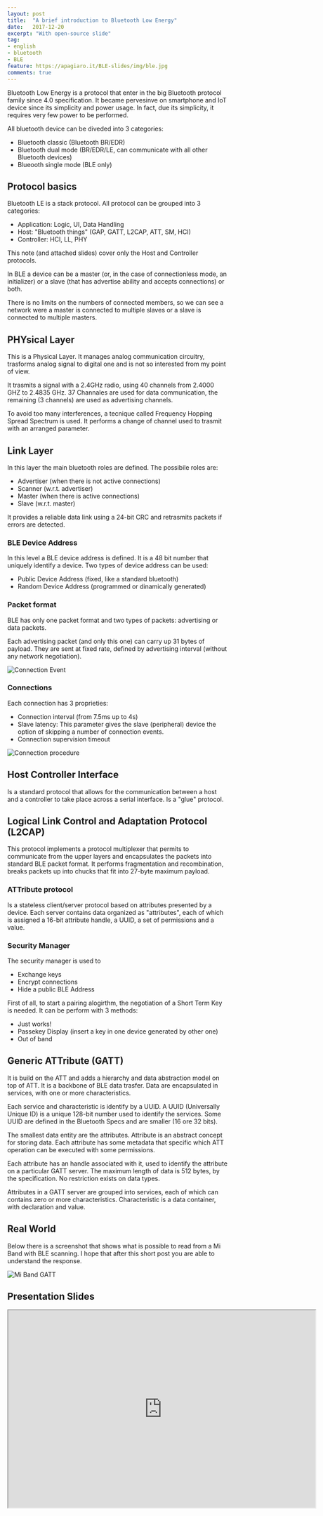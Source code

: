 ```yaml
---
layout: post
title:  "A brief introduction to Bluetooth Low Energy"
date:   2017-12-20
excerpt: "With open-source slide"
tag:
- english
- bluetooth
- BLE
feature: https://apagiaro.it/BLE-slides/img/ble.jpg
comments: true
---
```

Bluetooth Low Energy is a protocol that enter in the big Bluetooth protocol family since 4.0 specification. It became pervesinve on smartphone and IoT device since its simplicity and power usage. In fact, due its simplicity, it requires very few power to be performed. 

All bluetooth device can be diveded into 3 categories:
 - Bluetooth classic (Bluetooth BR/EDR)
 - Bluetooth dual mode (BR/EDR/LE, can communicate with all other Bluetooth devices)
 - Blueooth single mode (BLE only)

## Protocol basics
Bluetooth LE is a stack protocol. All protocol can be grouped into 3 categories:
 - Application: Logic, UI, Data Handling
 - Host: "Bluetooth things" (GAP, GATT, L2CAP, ATT, SM, HCI)
 - Controller: HCI, LL, PHY

This note (and attached slides) cover only the Host and Controller protocols.

In BLE a device can be a master (or, in the case of connectionless mode, an initializer) or a slave (that has advertise ability and accepts connections) or both.

There is no limits on the numbers of connected members, so we can see a network were a master is connected to multiple slaves or a slave is connected to multiple masters. 

## PHYsical Layer
This is a Physical Layer. It manages analog communication circuitry, trasforms analog signal to digital one and is not so interested from my point of view.

It trasmits a signal with a 2.4GHz radio, using 40 channels from 2.4000 GHZ to 2.4835 GHz. 37 Channales are used for data communication, the remaining (3 channels) are used as advertising channels.

To avoid too many interferences, a tecnique called Frequency Hopping Spread Spectrum is used. It performs a change of channel used to trasmit with an arranged parameter.

## Link Layer
In this layer the main bluetooth roles are defined. The possibile roles are:
- Advertiser (when there is not active connections)
- Scanner (w.r.t. advertiser)
- Master (when there is active connections)
- Slave (w.r.t. master)

It provides a reliable data link using a 24-bit CRC and retrasmits packets if errors are detected.

### BLE Device Address
In this level a BLE device address is defined. It is a 48 bit number that uniquely identify a device. Two types of device address can be used:
 - Public Device Address (fixed, like a standard bluetooth)
 - Random Device Address (programmed or dinamically generated)

### Packet format
BLE has only one packet format and two types of packets: advertising or data packets.

Each advertising packet (and only this one) can carry up 31 bytes of payload. They are sent at fixed rate, defined by advertising interval (without any network negotiation).

![Connection Event](http://apprize.info/hardware/bluetooth/bluetooth.files/image010.jpg)

### Connections
Each connection has 3 proprieties:
 - Connection interval (from 7.5ms up to 4s)
 - Slave latency: This parameter gives the slave (peripheral) device the option of skipping a number of connection events. 
 - Connection supervision timeout

 ![Connection procedure](https://image.slidesharecdn.com/introtoble-150407095132-conversion-gate01/95/introduction-to-bluetooth-low-energy-20-638.jpg?cb=1496588716)

## Host Controller Interface
Is a standard protocol that allows for the communication between a host and a controller to take place across a serial interface. Is a "glue" protocol.

## Logical Link Control and Adaptation Protocol (L2CAP)
This protocol implements a protocol multiplexer that permits to communicate from the upper layers and encapsulates the packets into standard BLE packet format. It performs fragmentation and recombination, breaks packets up into chucks that fit into 27-byte maximum payload. 

### ATTribute protocol
Is a stateless client/server protocol based on attributes presented by a device. Each server contains data organized as "attributes", each of which is assigned a 16-bit attribute handle, a UUID, a set of permissions and a value.

### Security Manager
The security manager is used to
 - Exchange keys
 - Encrypt connections
 - Hide a public BLE Address

First of all, to start a pairing alogirthm, the negotiation of a Short Term Key is needed. It can be perform with 3 methods:
 - Just works! 
 - Passekey Display (insert a key in one device generated by other one)
 - Out of band 

## Generic ATTribute (GATT)
It is build on the ATT and adds a hierarchy and data abstraction model on top of ATT. It is a backbone of BLE data trasfer. Data are encapsulated in services, with one or more characteristics.

Each service and characteristic is identify by a UUID. A UUID (Universally Unique ID) is a unique 128-bit number used to identify the services. Some UUID are defined in the Bluetooth Specs and are smaller (16 ore 32 bits).

The smallest data entity are the attributes. Attribute is an abstract concept for storing data. Each attribute has some metadata that specific which ATT operation can be executed with some permissions.

Each attribute has an handle associated with it, used to identify the attribute on a particular GATT server. The maximum length of data is 512 bytes, by the specification. No restriction exists on data types.

Attributes in a GATT server are grouped into services, each of which can contains zero or more characteristics. Characteristic is a data container, with declaration and value.

## Real World
Below there is a screenshot that shows what is possible to read from a Mi Band with BLE scanning. I hope that after this short post you are able to understand the response. 

![Mi Band GATT](https://apagiaro.it/BLE-slides/img/bleah2.png)

## Presentation Slides
<iframe src="https://apagiaro.it/BLE-slides" height="450px" width="700px"></iframe>
